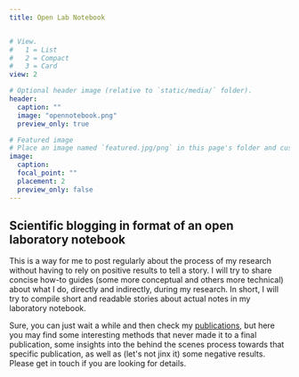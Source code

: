 ```yaml
---
title: Open Lab Notebook


# View.
#   1 = List
#   2 = Compact
#   3 = Card
view: 2

# Optional header image (relative to `static/media/` folder).
header:
  caption: ""
  image: "opennotebook.png"
  preview_only: true

# Featured image
# Place an image named `featured.jpg/png` in this page's folder and customize its options here.
image:
  caption: 
  focal_point: ""
  placement: 2
  preview_only: false
---
```



## Scientific blogging in format of an open laboratory notebook 

This is a way for me to post regularly about the process of my research without having to rely on positive results to tell a story. I will try to share concise how-to guides (some more conceptual and others more technical) about what I do, directly and indirectly, during my research. In short, I will try to compile short and readable stories about actual notes in my laboratory notebook.

Sure, you can just wait a while and then check my [publications](../publication), but here you may find some interesting methods that never made it to a final publication, some insights into the behind the scenes process towards that specific publication, as well as (let's not jinx it) some negative results. Please get in touch if you are looking for details. 